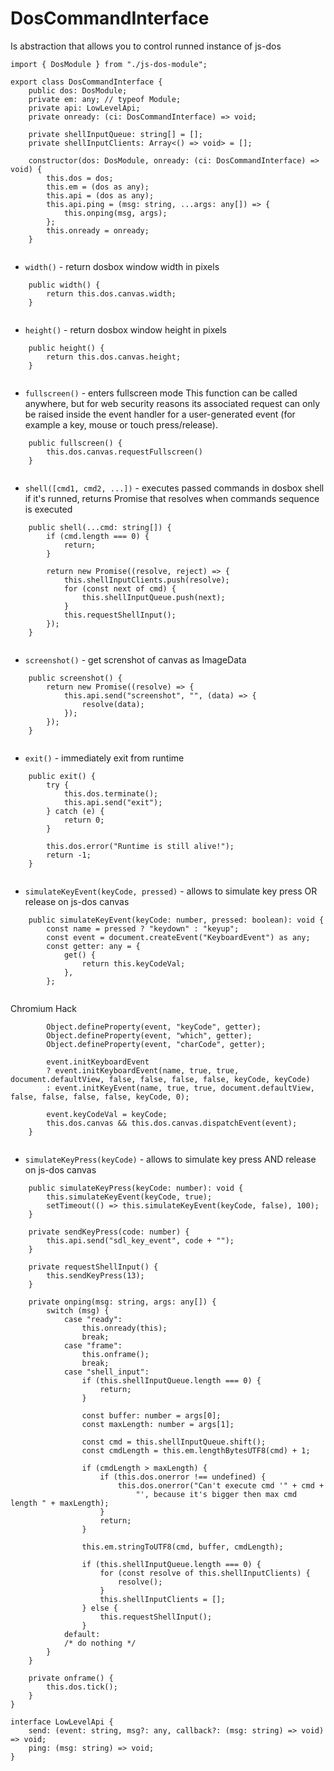 



# DosCommandInterface
Is abstraction that allows you to control runned instance of js-dos


  

```
import { DosModule } from "./js-dos-module";

export class DosCommandInterface {
    public dos: DosModule;
    private em: any; // typeof Module;
    private api: LowLevelApi;
    private onready: (ci: DosCommandInterface) => void;

    private shellInputQueue: string[] = [];
    private shellInputClients: Array<() => void> = [];

    constructor(dos: DosModule, onready: (ci: DosCommandInterface) => void) {
        this.dos = dos;
        this.em = (dos as any);
        this.api = (dos as any);
        this.api.ping = (msg: string, ...args: any[]) => {
            this.onping(msg, args);
        };
        this.onready = onready;
    }


```







* `width()` - return dosbox window width in pixels


  

```
    public width() {
        return this.dos.canvas.width;
    }


```







* `height()` - return dosbox window height in pixels


  

```
    public height() {
        return this.dos.canvas.height;
    }


```







* `fullscreen()` - enters fullscreen mode
This function can be called anywhere, but for web security reasons its associated request can only be raised
inside the event handler for a user-generated event (for example a key, mouse or touch press/release).


  

```
    public fullscreen() {
        this.dos.canvas.requestFullscreen()
    }


```







* `shell([cmd1, cmd2, ...])` - executes passed commands
in dosbox shell if it's runned, returns Promise that
resolves when commands sequence is executed


  

```
    public shell(...cmd: string[]) {
        if (cmd.length === 0) {
            return;
        }

        return new Promise((resolve, reject) => {
            this.shellInputClients.push(resolve);
            for (const next of cmd) {
                this.shellInputQueue.push(next);
            }
            this.requestShellInput();
        });
    }


```







* `screenshot()` - get screnshot of canvas as ImageData


  

```
    public screenshot() {
        return new Promise((resolve) => {
            this.api.send("screenshot", "", (data) => {
                resolve(data);
            });
        });
    }


```







* `exit()` - immediately exit from runtime


  

```
    public exit() {
        try {
            this.dos.terminate();
            this.api.send("exit");
        } catch (e) {
            return 0;
        }

        this.dos.error("Runtime is still alive!");
        return -1;
    }


```







* `simulateKeyEvent(keyCode, pressed)` - allows to simulate key press OR release on js-dos canvas


  

```
    public simulateKeyEvent(keyCode: number, pressed: boolean): void {
        const name = pressed ? "keydown" : "keyup";
        const event = document.createEvent("KeyboardEvent") as any;
        const getter: any = {
            get() {
                return this.keyCodeVal;
            },
        };


```







Chromium Hack


  

```
        Object.defineProperty(event, "keyCode", getter);
        Object.defineProperty(event, "which", getter);
        Object.defineProperty(event, "charCode", getter);

        event.initKeyboardEvent
        ? event.initKeyboardEvent(name, true, true, document.defaultView, false, false, false, false, keyCode, keyCode)
        : event.initKeyEvent(name, true, true, document.defaultView, false, false, false, false, keyCode, 0);

        event.keyCodeVal = keyCode;
        this.dos.canvas && this.dos.canvas.dispatchEvent(event);
    }


```







* `simulateKeyPress(keyCode)` - allows to simulate key press AND release on js-dos canvas


  

```
    public simulateKeyPress(keyCode: number): void {
        this.simulateKeyEvent(keyCode, true);
        setTimeout(() => this.simulateKeyEvent(keyCode, false), 100);
    }

    private sendKeyPress(code: number) {
        this.api.send("sdl_key_event", code + "");
    }

    private requestShellInput() {
        this.sendKeyPress(13);
    }

    private onping(msg: string, args: any[]) {
        switch (msg) {
            case "ready":
                this.onready(this);
                break;
            case "frame":
                this.onframe();
                break;
            case "shell_input":
                if (this.shellInputQueue.length === 0) {
                    return;
                }

                const buffer: number = args[0];
                const maxLength: number = args[1];

                const cmd = this.shellInputQueue.shift();
                const cmdLength = this.em.lengthBytesUTF8(cmd) + 1;

                if (cmdLength > maxLength) {
                    if (this.dos.onerror !== undefined) {
                        this.dos.onerror("Can't execute cmd '" + cmd +
                            "', because it's bigger then max cmd length " + maxLength);
                    }
                    return;
                }

                this.em.stringToUTF8(cmd, buffer, cmdLength);

                if (this.shellInputQueue.length === 0) {
                    for (const resolve of this.shellInputClients) {
                        resolve();
                    }
                    this.shellInputClients = [];
                } else {
                    this.requestShellInput();
                }
            default:
            /* do nothing */
        }
    }

    private onframe() {
        this.dos.tick();
    }
}

interface LowLevelApi {
    send: (event: string, msg?: any, callback?: (msg: string) => void) => void;
    ping: (msg: string) => void;
}


```





